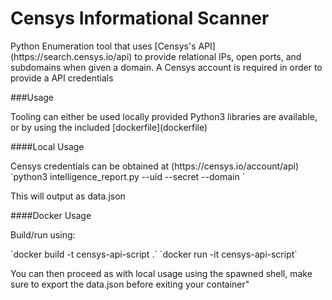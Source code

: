 # Censys Informational Scanner
<p> Python Enumeration tool that uses [Censys's API](https://search.censys.io/api) to provide relational IPs, open ports, and subdomains when given a domain. A Censys account is required in order to provide a API credentials</p>

###Usage
<p> Tooling can either be used locally provided Python3 libraries are available, or by using the included [dockerfile](dockerfile)</p>
####Local Usage
<p> Censys credentials can be obtained at (https://censys.io/account/api)
`python3 intelligence_report.py --uid <API_ID> --secret <API_SECRET> --domain <example.net>`
<p> This will output as data.json</p>
####Docker Usage
<p> Build/run using:</p>
`docker build -t censys-api-script .`
`docker run -it censys-api-script`
<p>You can then proceed as with local usage using the spawned shell, make sure to export the data.json before exiting your container"</p>
